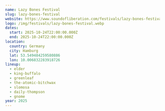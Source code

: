 ```yaml
---
name: Lazy Bones Festival
slug: lazy-bones-festival
website: https://www.soundofliberation.com/festivals/lazy-bones-festival
logo: /img/festivals/lazy-bones-festival.webp
dates:
  start: 2025-10-24T22:00:00.000Z
  end: 2025-10-24T22:00:00.000Z
location:
  country: Germany
  city: Hamburg
  lat: 53.549484259580886
  lon: 10.006832283918726
lineup:
  - elder
  - king-buffalo
  - greenleaf
  - the-atomic-bitchwax
  - slomosa
  - daily-thompson
  - gnome
year: 2025
---
```

